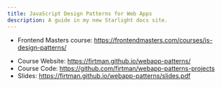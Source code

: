 ```yaml
---
title: JavaScript Design Patterns for Web Apps
description: A guide in my new Starlight docs site.
---
```


- Frontend Masters course: <https://frontendmasters.com/courses/js-design-patterns/>

* Course Website: <https://firtman.github.io/webapp-patterns/>
* Course Code: <https://github.com/firtman/webapp-patterns-projects>
* Slides: <https://firtman.github.io/webapp-patterns/slides.pdf>
